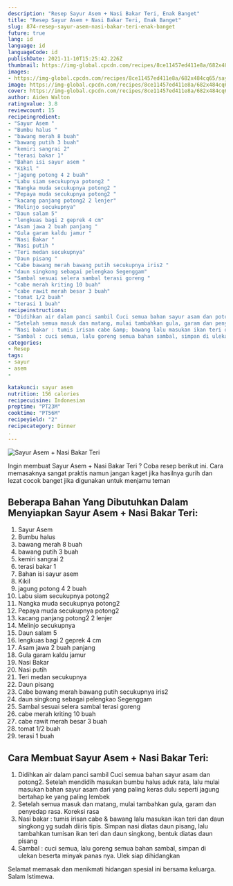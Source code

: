 ```yaml
---
description: "Resep Sayur Asem + Nasi Bakar Teri, Enak Banget"
title: "Resep Sayur Asem + Nasi Bakar Teri, Enak Banget"
slug: 874-resep-sayur-asem-nasi-bakar-teri-enak-banget
future: true
lang: id
language: id
languageCode: id
publishDate: 2021-11-10T15:25:42.226Z 
thumbnail: https://img-global.cpcdn.com/recipes/8ce11457ed411e8a/682x484cq65/sayur-asem-nasi-bakar-teri-foto-resep-utama.png
images:
- https://img-global.cpcdn.com/recipes/8ce11457ed411e8a/682x484cq65/sayur-asem-nasi-bakar-teri-foto-resep-utama.png
image: https://img-global.cpcdn.com/recipes/8ce11457ed411e8a/682x484cq65/sayur-asem-nasi-bakar-teri-foto-resep-utama.png
cover: https://img-global.cpcdn.com/recipes/8ce11457ed411e8a/682x484cq65/sayur-asem-nasi-bakar-teri-foto-resep-utama.png
author: Aiden Walton
ratingvalue: 3.8
reviewcount: 15
recipeingredient:
- "Sayur Asem "
- "Bumbu halus "
- "bawang merah 8 buah"
- "bawang putih 3 buah"
- "kemiri sangrai 2"
- "terasi bakar 1"
- "Bahan isi sayur asem "
- "Kikil "
- "jagung potong 4 2 buah"
- "Labu siam secukupnya potong2 "
- "Nangka muda secukupnya potong2 "
- "Pepaya muda secukupnya potong2 "
- "kacang panjang potong2 2 lenjer"
- "Melinjo secukupnya"
- "Daun salam 5"
- "lengkuas bagi 2 geprek 4 cm"
- "Asam jawa 2 buah panjang "
- "Gula garam kaldu jamur "
- "Nasi Bakar "
- "Nasi putih "
- "Teri medan secukupnya"
- "Daun pisang "
- "Cabe bawang merah bawang putih secukupnya iris2 "
- "daun singkong sebagai pelengkao Segenggam"
- "Sambal sesuai selera sambal terasi goreng "
- "cabe merah kriting 10 buah"
- "cabe rawit merah besar 3 buah"
- "tomat 1/2 buah"
- "terasi 1 buah"
recipeinstructions:
- "Didihkan air dalam panci sambil Cuci semua bahan sayur asam dan potong2. Setelah mendidih masukan bumbu halus aduk rata, lalu mulai masukan bahan sayur asam dari yang paling keras dulu seperti jagung bertahap ke yang paling lembek"
- "Setelah semua masuk dan matang, mulai tambahkan gula, garam dan penyedap rasa. Koreksi rasa"
- "Nasi bakar : tumis irisan cabe &amp; bawang lalu masukan ikan teri dan daun singkong yg sudah diiris tipis. Simpan nasi diatas daun pisang, lalu tambahkan tumisan ikan teri dan daun singkong, bentuk diatas daun pisang"
- "Sambal : cuci semua, lalu goreng semua bahan sambal, simpan di ulekan beserta minyak panas nya. Ulek siap dihidangkan"
categories:
- Resep
tags:
- sayur
- asem
- 

katakunci: sayur asem  
nutrition: 156 calories
recipecuisine: Indonesian
preptime: "PT23M"
cooktime: "PT56M"
recipeyield: "2"
recipecategory: Dinner
. 
---
```



![Sayur Asem + Nasi Bakar Teri](https://img-global.cpcdn.com/recipes/8ce11457ed411e8a/682x484cq65/sayur-asem-nasi-bakar-teri-foto-resep-utama.png)

Ingin membuat Sayur Asem + Nasi Bakar Teri ? Coba resep berikut ini. Cara memasaknya sangat praktis namun jangan kaget jika hasilnya gurih dan lezat cocok banget jika digunakan untuk menjamu teman

<!--inarticleads1-->

## Beberapa Bahan Yang Dibutuhkan Dalam Menyiapkan Sayur Asem + Nasi Bakar Teri:

1. Sayur Asem 
1. Bumbu halus 
1. bawang merah 8 buah
1. bawang putih 3 buah
1. kemiri sangrai 2
1. terasi bakar 1
1. Bahan isi sayur asem 
1. Kikil 
1. jagung potong 4 2 buah
1. Labu siam secukupnya potong2 
1. Nangka muda secukupnya potong2 
1. Pepaya muda secukupnya potong2 
1. kacang panjang potong2 2 lenjer
1. Melinjo secukupnya
1. Daun salam 5
1. lengkuas bagi 2 geprek 4 cm
1. Asam jawa 2 buah panjang 
1. Gula garam kaldu jamur 
1. Nasi Bakar 
1. Nasi putih 
1. Teri medan secukupnya
1. Daun pisang 
1. Cabe bawang merah bawang putih secukupnya iris2 
1. daun singkong sebagai pelengkao Segenggam
1. Sambal sesuai selera sambal terasi goreng 
1. cabe merah kriting 10 buah
1. cabe rawit merah besar 3 buah
1. tomat 1/2 buah
1. terasi 1 buah



<!--inarticleads2-->

## Cara Membuat Sayur Asem + Nasi Bakar Teri:

1. Didihkan air dalam panci sambil Cuci semua bahan sayur asam dan potong2. Setelah mendidih masukan bumbu halus aduk rata, lalu mulai masukan bahan sayur asam dari yang paling keras dulu seperti jagung bertahap ke yang paling lembek
1. Setelah semua masuk dan matang, mulai tambahkan gula, garam dan penyedap rasa. Koreksi rasa
1. Nasi bakar : tumis irisan cabe &amp; bawang lalu masukan ikan teri dan daun singkong yg sudah diiris tipis. Simpan nasi diatas daun pisang, lalu tambahkan tumisan ikan teri dan daun singkong, bentuk diatas daun pisang
1. Sambal : cuci semua, lalu goreng semua bahan sambal, simpan di ulekan beserta minyak panas nya. Ulek siap dihidangkan




Selamat memasak dan menikmati hidangan spesial ini bersama keluarga. Salam Istimewa.
